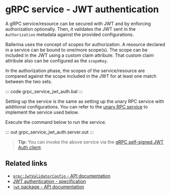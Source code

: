 # gRPC service - JWT authentication

A gRPC service/resource can be secured with JWT and by enforcing authorization optionally. Then, it validates the JWT sent in the `Authorization` metadata against the provided configurations.

Ballerina uses the concept of scopes for authorization. A resource declared in a service can be bound to one/more scope(s). The scope can be included in the JWT using a custom claim attribute. That custom claim attribute also can be configured as the `scopeKey`.

In the authorization phase, the scopes of the service/resource are compared against the scope included in the JWT for at least one match between the two sets.

   ::: code grpc_service_jwt_auth.bal :::

Setting up the service is the same as setting up the unary RPC service with additional configurations. You can refer to the [unary RPC service](/learn/by-example/grpc-service-unary/) to implement the service used below.

Execute the command below to run the service.

   ::: out grpc_service_jwt_auth.server.out :::

>**Tip:** You can invoke the above service via the [gRPC self-signed JWT Auth client](/learn/by-example/grpc-client-self-signed-jwt-auth).

## Related links
- [`grpc:JwtValidatorConfig` - API documentation](https://lib.ballerina.io/ballerina/grpc/latest/records/JwtValidatorConfig)
- [JWT authentication - specification](/spec/grpc/#5113-service---jwt-auth)
- [`jwt` package - API documentation](https://lib.ballerina.io/ballerina/jwt/latest/)
